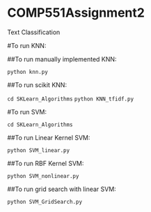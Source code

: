 # COMP551Assignment2
Text Classification


#To run KNN:

##To run manually implemented KNN:

`python knn.py`

##To run scikit KNN:

`cd SKLearn_Algorithms`
`python KNN_tfidf.py`


#To run SVM:

`cd SKLearn_Algorithms`

##To run Linear Kernel SVM:

`python SVM_linear.py`

##To run RBF Kernel SVM:

`python SVM_nonlinear.py`

##To run grid search with linear SVM:

`python SVM_GridSearch.py`





